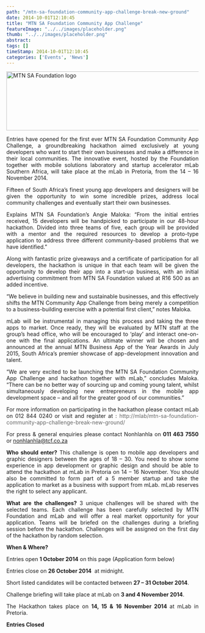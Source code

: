 ```yaml
---
path: "/mtn-sa-foundation-community-app-challenge-break-new-ground" 
date: 2014-10-01T12:10:45 
title: "MTN SA Foundation Community App Challenge" 
featureImage: "../../images/placeholder.png" 
thumb: "../../images/placeholder.png" 
abstract:  
tags: [] 
timeStamp: 2014-10-01T12:10:45 
categories: ['Events', 'News'] 
---
```


<p style="text-align: justify;"><a href="http://mlab/wp-content/uploads/2014/10/MTN-SA-Foundation-logo.jpg"><img class="aligncenter wp-image-1515 " style="border: 0px;" src="http://mlab/wp-content/uploads/2014/10/MTN-SA-Foundation-logo-1024x282.jpg" alt="MTN SA Foundation logo" width="563" height="155" srcset="https://mlab.co.za/wp-content/uploads/2014/10/MTN-SA-Foundation-logo-1024x282.jpg 1024w, https://mlab.co.za/wp-content/uploads/2014/10/MTN-SA-Foundation-logo-300x83.jpg 300w, https://mlab.co.za/wp-content/uploads/2014/10/MTN-SA-Foundation-logo-768x212.jpg 768w" sizes="(max-width: 563px) 100vw, 563px" /></a></p>
<p style="text-align: justify;">Entries have opened for the first ever MTN SA Foundation Community App Challenge, a groundbreaking hackathon aimed exclusively at young developers who want to start their own businesses and make a difference in their local communities. The innovative event, hosted by the Foundation together with mobile solutions laboratory and startup accelerator mLab Southern Africa, will take place at the mLab in Pretoria<em>, </em>from the 14 &#8211; 16 November 2014.</p>
<p style="text-align: justify;">Fifteen of South Africa’s finest young app developers and designers will be given the opportunity to win some incredible prizes, address local community challenges and eventually start their own businesses.</p>
<p style="text-align: justify;">Explains MTN SA Foundation’s Angie Maloka: “From the initial entries received, 15 developers will be handpicked to participate in our 48-hour hackathon. Divided into three teams of five, each group will be provided with a mentor and the required resources to develop a proto-type application to address three different community-based problems that we have identified.”</p>
<p style="text-align: justify;">Along with fantastic prize giveaways and a certificate of participation for all developers, the hackathon is unique in that each team will be given the opportunity to develop their app into a start-up business, with an initial advertising commitment from MTN SA Foundation valued at R16 500 as an added incentive.</p>
<p style="text-align: justify;">“We believe in building new and sustainable businesses, and this effectively shifts the MTN Community App Challenge from being merely a competition to a business-building exercise with a potential first client,” notes Maloka.</p>
<p style="text-align: justify;">mLab will be instrumental in managing this process and taking the three apps to market. Once ready, they will be evaluated by MTN staff at the group’s head office, who will be encouraged to ‘play’ and interact one-on-one with the final applications. An ultimate winner will be chosen and announced at the annual MTN Business App of the Year Awards in July 2015, South Africa’s premier showcase of app-development innovation and talent.</p>
<p style="text-align: justify;">“We are very excited to be launching the MTN SA Foundation Community App Challenge and hackathon together with mLab,” concludes Maloka. “There can be no better way of sourcing up and coming young talent, whilst simultaneously developing new entrepreneurs in the mobile app development space &#8211; and all for the greater good of our communities.”</p>
<p style="text-align: justify;">For more information on participating in the hackathon please contact mLab on 012 844 0240 or visit and register at <span style="font-weight: 600; color: #666666;">:</span><span style="color: #666666;"> http://mlab/mtn-sa-foundation-community-app-challenge-break-new-ground/</span></p>
<p style="text-align: justify;">For press &amp; general enquiries please contact Nonhlanhla on <strong>011 463 7550</strong> or <a href="mailto:nonhlanhla@tcf.co.za">nonhlanhla@tcf.co.za</a></p>
<p style="text-align: justify;"><strong>Who should enter?</strong> This challenge is open to mobile app developers and graphic designers between the ages of 18 &#8211; 30. You need to show some experience in app development or graphic design and should be able to attend the hackathon at mLab in Pretoria on 14 &#8211; 16 November. You should also be committed to form part of a 5 member startup and take the application to market as a business with support from mLab. mLab reserves the right to select any applicant.</p>
<p style="text-align: justify;"><strong>What are the challenges? </strong>3 unique challenges will be shared with the selected teams. Each challenge has been carefully selected by MTN Foundation and mLab and will offer a real market opportunity for your application. Teams will be briefed on the challenges during a briefing session before the hackathon. Challenges will be assigned on the first day of the hackathon by random selection.</p>
<p style="text-align: justify;"><strong>When &amp; Where?</strong></p>
<p style="text-align: justify;">Entries open <strong>1 October 2014</strong> on this page (Application form below)</p>
<p style="text-align: justify;">Entries close on <strong>26 October 2014</strong>  at midnight.</p>
<p style="text-align: justify;">Short listed candidates will be contacted between <strong>27 &#8211; 31 October 2014</strong>.</p>
<p style="text-align: justify;">Challenge briefing will take place at mLab on <strong>3 and 4 November 2014</strong>.</p>
<p style="text-align: justify;">The Hackathon takes place on <strong>14, 15 &amp; 16 November 2014 </strong>at mLab in Pretoria.</p>
<p style="text-align: justify;"><strong>Entries Closed</strong></p>
<p style="text-align: justify;">
